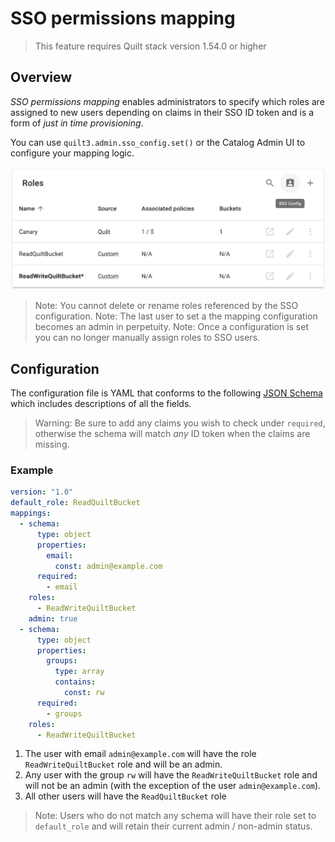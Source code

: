 # SSO permissions mapping

> This feature requires Quilt stack version 1.54.0 or higher

## Overview

_SSO permissions mapping_ enables administrators to specify which roles are assigned
to new users depending on claims in their SSO ID token and is a form of
_just in time provisioning_.

You can use `quilt3.admin.sso_config.set()` or the Catalog Admin UI to configure
your mapping logic.

![admin UI for setting SSO permissions mapping](../imgs/admin-sso-config.png)

> Note: You cannot delete or rename roles referenced by the SSO configuration.
> Note: The last user to set a the mapping configuration becomes an admin in
> perpetuity.
> Note: Once a configuration is set you can no longer manually assign roles to
> SSO users.

## Configuration

The configuration file is YAML that conforms to the following
[JSON Schema](https://github.com/quiltdata/quilt/blob/master/shared/schemas/sso-config-1.0.json)
which includes descriptions of all the fields.

> Warning: Be sure to add any claims you wish to check under `required`,
> otherwise the schema will match _any_ ID token when the claims are missing.

### Example

```yaml
version: "1.0"
default_role: ReadQuiltBucket
mappings:
  - schema:
      type: object
      properties:
        email:
          const: admin@example.com
      required:
        - email
    roles:
      - ReadWriteQuiltBucket
    admin: true
  - schema:
      type: object
      properties:
        groups:
          type: array
          contains:
            const: rw
      required:
        - groups
    roles:
      - ReadWriteQuiltBucket
```

1. The user with email `admin@example.com` will have the role `ReadWriteQuiltBucket`
role and will be an admin.
1. Any user with the group `rw` will have the `ReadWriteQuiltBucket` role and
will not be an admin (with the exception of the user `admin@example.com`).
1. All other users will have the `ReadQuiltBucket` role

> Note: Users who do not match any schema will have their role set to `default_role`
> and will retain their current admin / non-admin status.

